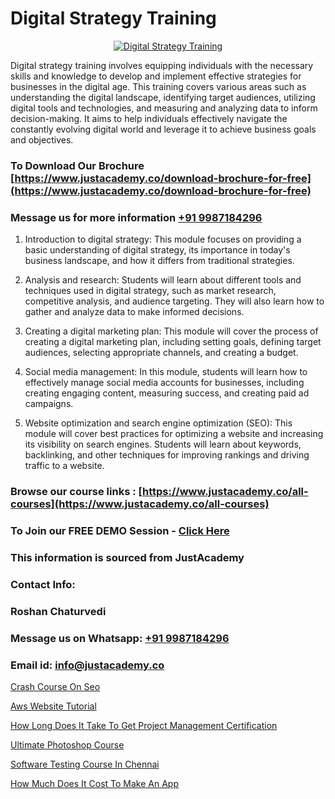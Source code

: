 # Digital Strategy Training

<p align="center">
  <a href="https://justacademy.co/course-detail/digital-marketing">
    <img src="https://justacademy.co/storage2/course_image/1676636720_course_image.webp" alt="Digital Strategy Training">
  </a>
</p>


Digital strategy training involves equipping individuals with the necessary skills and knowledge to develop and implement effective strategies for businesses in the digital age. This training covers various areas such as understanding the digital landscape, identifying target audiences, utilizing digital tools and technologies, and measuring and analyzing data to inform decision-making. It aims to help individuals effectively navigate the constantly evolving digital world and leverage it to achieve business goals and objectives.
### To Download Our Brochure [https://www.justacademy.co/download-brochure-for-free](https://www.justacademy.co/download-brochure-for-free)
### Message us for more information [+91 9987184296](https://api.whatsapp.com/send?phone=919987184296)
1) Introduction to digital strategy: This module focuses on providing a basic understanding of digital strategy, its importance in today's business landscape, and how it differs from traditional strategies.

2) Analysis and research: Students will learn about different tools and techniques used in digital strategy, such as market research, competitive analysis, and audience targeting. They will also learn how to gather and analyze data to make informed decisions.

3) Creating a digital marketing plan: This module will cover the process of creating a digital marketing plan, including setting goals, defining target audiences, selecting appropriate channels, and creating a budget.

4) Social media management: In this module, students will learn how to effectively manage social media accounts for businesses, including creating engaging content, measuring success, and creating paid ad campaigns.

5) Website optimization and search engine optimization (SEO): This module will cover best practices for optimizing a website and increasing its visibility on search engines. Students will learn about keywords, backlinking, and other techniques for improving rankings and driving traffic to a website.

### Browse our course links : [https://www.justacademy.co/all-courses](https://www.justacademy.co/all-courses) 
### To Join our FREE DEMO Session - [Click Here](https://www.justacademy.co/register-for-course-demo)


### This information is sourced from JustAcademy
### Contact Info:
### Roshan Chaturvedi
### Message us on Whatsapp: [+91 9987184296](https://api.whatsapp.com/send?phone=919987184296)
### Email id: [info@justacademy.co](mailto:info@justacademy.co)
                
[Crash Course On Seo](https://www.linkedin.com/pulse/crash-course-seo-justacademy-sunnyvale-q8ggc?trackingId=fppWdrvdw3hBPYFFCrOKfQ%3D%3D&lipi=urn%3Ali%3Apage%3Ad_flagship3_company_admin%3Bw3FaZuhqQImafpQ55o%2FftQ%3D%3D)

[Aws Website Tutorial](https://www.linkedin.com/pulse/aws-website-tutorial-software-training-mountain-view-u0zxe?trackingId=ZcEjLzPRODDS%2BZPP%2BtVFoQ%3D%3D&lipi=urn%3Ali%3Apage%3Aorganization_admin_admin_feed_index%3B396a4c81-0a90-47a5-ad5c-c37fd268bc2b)

[How Long Does It Take To Get Project Management Certification](https://medium.com/@justacademytraining/how-long-does-it-take-to-get-project-management-certification-8417019fb62f)

[Ultimate Photoshop Course](https://medium.com/@ranepooja/ultimate-photoshop-course-b24a80f4a532)

[Software Testing Course In Chennai](https://justacademyin.github.io/justacademy/software-testing-course-in-chennai)

[How Much Does It Cost To Make An App](https://justacademyin.github.io/justacademy/how-much-does-it-cost-to-make-an-app)

